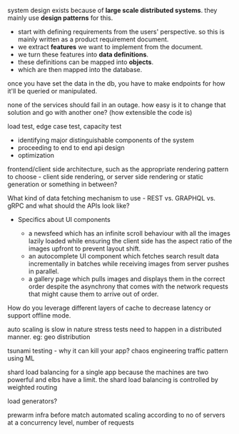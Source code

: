 system design exists because of **large scale distributed systems**. they mainly use **design patterns** for this.

- start with defining requirements from the users' perspective. so this is mainly written as a product requirement document.
- we extract **features** we want to implement from the document.
- we turn these features into **data definitions**.
- these definitions can be mapped into **objects**.
- which are then mapped into the database.

once you have set the data in the db, you have to make endpoints for how it'll be queried or manipulated.

none of the services should fail in an outage. how easy is it to change that solution and go with another one? (how extensible the code is)

load test, edge case test, capacity test


- identifying major distinguishable components of the system
- proceeding to end to end api design
- optimization

frontend/client side architecture, such as the appropriate rendering pattern to choose - client side rendering, or server side rendering or static generation or something in between?

What kind of data fetching mechanism to use - REST vs. GRAPHQL vs. gRPC and what should the APIs look like?

- Specifics about UI components

    - a newsfeed which has an infinite scroll behaviour with all the images lazily loaded while ensuring the client side has the aspect ratio of the images upfront to prevent layout shift.
    - an autocomplete UI component which fetches search result data incrementally in batches while receiving images from server pushes in parallel.
    - a gallery page which pulls images and displays them in the correct order despite the asynchrony that comes with the network requests that might cause them to arrive out of order.

How do you leverage different layers of cache to decrease latency or support offline mode.


auto scaling is slow in nature
stress tests need to happen in a distributed manner. eg: geo distribution

tsunami testing - why it can kill your app?
chaos engineering
traffic pattern using ML

shard load balancing for a single app because the machines are two powerful and elbs have a limit. the shard load balancing is controlled by weighted routing


load generators?

prewarm infra before match
automated scaling according to no of servers at a concurrency level, number of requests